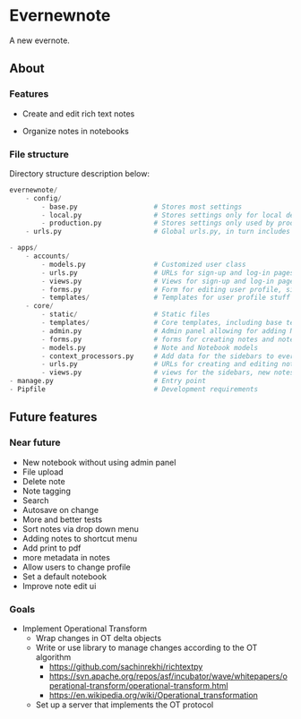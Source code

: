 
# Evernewnote

A new evernote.

## About

### Features

* Create and edit rich text notes

* Organize notes in notebooks

### File structure

Directory structure description below:

```python
evernewnote/
    - config/
        - base.py                   # Stores most settings
        - local.py                  # Stores settings only for local dev
        - production.py             # Stores settings only used by production (e.g. Heroku)
    - urls.py                       # Global urls.py, in turn includes urls.py in apps

- apps/                    
    - accounts/            
        - models.py                 # Customized user class
        - urls.py                   # URLs for sign-up and log-in pages
        - views.py                  # Views for sign-up and log-in pages
        - forms.py                  # Form for editing user profile, sign-up
        - templates/                # Templates for user profile stuff
    - core/                
        - static/                   # Static files
        - templates/                # Core templates, including base templates
        - admin.py                  # Admin panel allowing for adding Notes and Notebooks
        - forms.py                  # forms for creating notes and notebooks
        - models.py                 # Note and Notebook models
        - context_processors.py     # Add data for the sidebars to every context object
        - urls.py                   # URLs for creating and editing notes
        - views.py                  # views for the sidebars, new notes and editing notes
- manage.py                         # Entry point
- Pipfile                           # Development requirements
```


## Future features

### Near future
* New notebook without using admin panel
* File upload
* Delete note
* Note tagging
* Search
* Autosave on change
* More and better tests
* Sort notes via drop down menu
* Adding notes to shortcut menu
* Add print to pdf
* more metadata in notes
* Allow users to change profile
* Set a default notebook 
* Improve note edit ui

### Goals
* Implement Operational Transform
    * Wrap changes in OT delta objects
    * Write or use library to manage changes according to the OT algorithm
        * https://github.com/sachinrekhi/richtextpy
        * https://svn.apache.org/repos/asf/incubator/wave/whitepapers/operational-transform/operational-transform.html
        * https://en.wikipedia.org/wiki/Operational_transformation
    * Set up a server that implements the OT protocol

